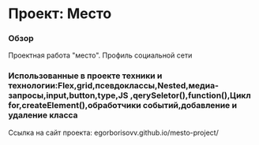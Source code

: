 # Проект: Место


### Обзор
Проектная работа "место". Профиль социальной сети
### Использованные в проекте техники и технологии:Flex,grid,псевдоклассы,Nested,медиа-запросы,input,button,type,JS ,qerySeletor(),function(),Цикл for,createElement(),обработчики событий,добавление и удаление класса


Ссылка на сайт проекта: egorborisovv.github.io/mesto-project/
